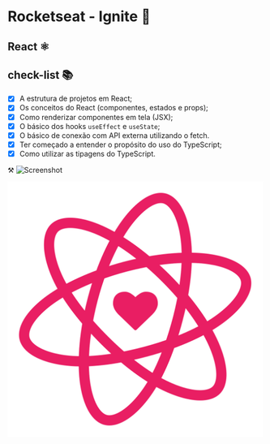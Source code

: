 # Rocketseat - Ignite :rocket:

## React ⚛️ 
 
## check-list :books:

- [x]  A estrutura de projetos em React;
- [x]  Os conceitos do React (componentes, estados e props);
- [x]  Como renderizar componentes em tela (JSX);
- [x]  O básico dos hooks `useEffect` e `useState`;
- [x]  O básico de conexão com API externa utilizando o fetch.
- [x]  Ter começado a entender o propósito do uso do TypeScript;
- [x]  Como utilizar as tipagens do TypeScript.

:hammer_and_pick:
![Screenshot](https://cdn.jsdelivr.net/gh/facebook/create-react-app@27b42ac7efa018f2541153ab30d63180f5fa39e0/screencast.svg)


<p align="center">
  <img src="src/assets/images/react.svg" width="700" title="hover text">
</p>

